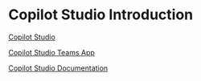 # Copilot Studio Introduction

[Copilot Studio](https://copilotstudio.microsoft.com/)

[Copilot Studio Teams App](https://aka.ms/PVATeamsApp?azure-portal=true)

[Copilot Studio Documentation](https://learn.microsoft.com/en-us/microsoft-copilot-studio/fundamentals-what-is-copilot-studio)